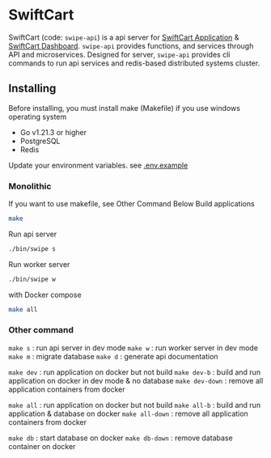 # SwiftCart

SwiftCart (code: `swipe-api`) is a api server for [SwiftCart Application](https://github.com/swclabs/swipe-app) & [SwiftCart Dashboard](https://github.com/swclabs/swipe-dashboard). `swipe-api` provides functions, and services through API and microservices. Designed for server, `swipe-api` provides cli commands to run api services and redis-based distributed systems cluster.

## Installing

Before installing, you must install make (Makefile) if you use windows operating system

- Go v1.21.3 or higher
- PostgreSQL
- Redis

Update your environment variables. see [.env.example](./.env.example)

### Monolithic

If you want to use makefile, see Other Command Below
Build applications

```bash
make
```

Run api server

```bash
./bin/swipe s
```

Run worker server

```bash
./bin/swipe w
```

with Docker compose

```bash
make all
```

### Other command

`make s` : run api server in dev mode
`make w` : run worker server in dev mode
`make m` : migrate database
`make d` : generate api documentation

`make dev` : run application on docker but not build
`make dev-b` : build and run application on docker in dev mode & no database
`make dev-down` : remove all application containers from docker

`make all` : run application on docker but not build
`make all-b` : build and run application & database on docker
`make all-down` : remove all application containers from docker

`make db` : start database on docker
`make db-down` : remove database container on docker
